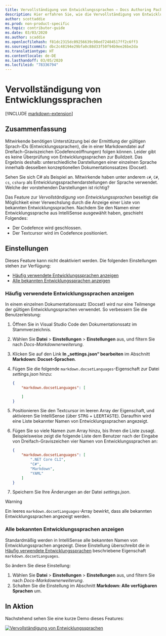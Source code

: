 ```yaml
---
title: Vervollständigung von Entwicklungssprachen – Docs Authoring Pack
description: Hier erfahren Sie, wie die Vervollständigung von Entwicklungssprachen Mitwirkende im Docs Authoring Pack, Visual Studio Code-Erweiterung, unterstützt.
author: scottaddie
ms.prod: non-product-specific
ms.topic: contributor-guide
ms.date: 03/03/2020
ms.author: scaddie
ms.openlocfilehash: f81dc2315dc09256639c98ed72484517ff2c6ff3
ms.sourcegitcommit: dbc2c48194e29bfa0c88d33f50f94b9ee26be2da
ms.translationtype: HT
ms.contentlocale: de-DE
ms.lasthandoff: 03/05/2020
ms.locfileid: "78336794"
---
```

# <a name="dev-lang-completion"></a>Vervollständigung von Entwicklungssprachen

[!INCLUDE [markdown-extension](includes/markdown-extension.md)]

## <a name="summary"></a>Zusammenfassung

Mitwirkende benötigen Unterstützung bei der Ermittlung der gültigen Sprach-IDs (Entwicklungssprachen), die in einer Markdowndatei auf Dreifach-Graviszeichen (Codefenceöffnungen) folgen können. Leider gibt es keine Überprüfung von Entwicklungssprachen zur Buildzeit. Das Ergebnis deshalb: unterschiedliche Darstellungen einer einzelnen Sprache innerhalb desselben konzeptionellen Dokumentationssatzes (Docset).

Sehen Sie sich C# als Beispiel an. Mitwirkende haben unter anderem `c#`, `C#`, `cs`, `csharp` als Entwicklungssprachendarstellungen der Sprache verwendet. Welche der vorstehenden Darstellungen ist richtig?

Das Feature zur *Vervollständigung von Entwicklungssprachen* beseitigt die Möglichkeit einer Verwechslung durch die Anzeige einer Liste von bekannten Entwicklungssprachen. Nachdem Sie den Namen einer Entwicklungssprache aus IntelliSense ausgewählt haben, geschieht Folgendes:

* Der Codefence wird geschlossen.
* Der Textcursor wird im Codefence positioniert.

## <a name="preferences"></a>Einstellungen

Dieses Feature kann nicht deaktiviert werden. Die folgenden Einstellungen stehen zur Verfügung:

* [Häufig verwendete Entwicklungssprachen anzeigen](#display-commonly-used-dev-langs)
* [Alle bekannten Entwicklungssprachen anzeigen](#display-all-known-dev-langs)

### <a name="display-commonly-used-dev-langs"></a>Häufig verwendete Entwicklungssprachen anzeigen

In einem einzelnen Dokumentationssatz (Docset) wird nur eine Teilmenge der gültigen Entwicklungssprachen verwendet. So verbessern Sie die Benutzerleistung:

1. Öffnen Sie in Visual Studio Code den Dokumentationssatz im Stammverzeichnis.
1. Wählen Sie **Datei** > **Einstellungen** > **Einstellungen** aus, und filtern Sie nach *Docs-Markdownerweiterung*.
1. Klicken Sie auf den Link **In „settings.json“ bearbeiten**  im Abschnitt **Markdown: Docset-Sprachen**.
1. Fügen Sie die folgende `markdown.docsetLanguages`-Eigenschaft zur Datei *settings.json* hinzu:

    ```json
    {
        "markdown.docsetLanguages": [

        ]
    }
    ```

1. Positionieren Sie den Textcursor im leeren Array der Eigenschaft, und aktivieren Sie IntelliSense (über <kbd>STRG</kbd> + <kbd>LEERTASTE</kbd>). Daraufhin wird eine Liste bekannter Namen von Entwicklungssprachen angezeigt.
1. Fügen Sie so viele Namen zum Array hinzu, bis Ihnen die Liste zusagt. Beispielsweise zeigt die folgende Liste dem Benutzer nach der Eingabe von Dreifach-Graviszeichen vier Namen von Entwicklungssprachen an:

    ```json
    {
        "markdown.docsetLanguages": [
            ".NET Core CLI",
            "C#",
            "Markdown",
            "YAML"
        ]
    }
    ```

1. Speichern Sie Ihre Änderungen an der Datei *settings.json*.

> [!WARNING]
> Ein leeres `markdown.docsetLanguages`-Array bewirkt, dass alle bekannten Entwicklungssprachen angezeigt werden.

### <a name="display-all-known-dev-langs"></a>Alle bekannten Entwicklungssprachen anzeigen

Standardmäßig werden in IntelliSense alle bekannten Namen von Entwicklungssprachen angezeigt. Diese Einstellung überschreibt die in [Häufig verwendete Entwicklungssprachen](#display-commonly-used-dev-langs) beschriebene Eigenschaft `markdown.docsetLanguages`.

So ändern Sie diese Einstellung:

1. Wählen Sie **Datei** > **Einstellungen** > **Einstellungen** aus, und filtern Sie nach *Docs-Markdownerweiterung*.
1. Schalten Sie die Einstellung im Abschnitt **Markdown: Alle verfügbaren Sprachen** um.

## <a name="in-action"></a>In Aktion

Nachstehend sehen Sie eine kurze Demo dieses Features:

[![Vervollständigung von Entwicklungssprachen](media/dev-lang-completion.gif)](media/dev-lang-completion.gif#lightbox)
